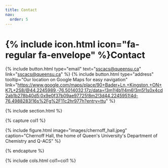 ```yaml
---
title: Contact
nav:
  order: 5
---
```


# {% include icon.html icon="fa-regular fa-envelope" %}Contact

{%
  include button.html
  type="email"
  text="sscacs@queensu.ca"
  link="sscacs@queensu.ca"
%}
{%
  include button.html
  type="address"
  tooltip="Our location on Google Maps for easy navigation"
  link="https://www.google.com/maps/place/90+Bader+Ln,+Kingston,+ON+K7L+2S8/@44.2245989,-76.5014032,17z/data=!3m1!4b1!4m6!3m5!1s0x4cd2ab1b278b40d5:0x9e0f37b09ae97725!8m2!3d44.2245951!4d-76.4988283!16s%2Fg%2F11c2hr977h?entry=ttu"
%}

{% include section.html %}

{% capture col1 %}

{%
  include figure.html
  image="images/chernoff_hall.jpeg"
  caption="Chernoff Hall, the home of Queen's University's Department of Chemistry and Q-ACS"
%}

{% endcapture %}

{% include cols.html col1=col1 %}
